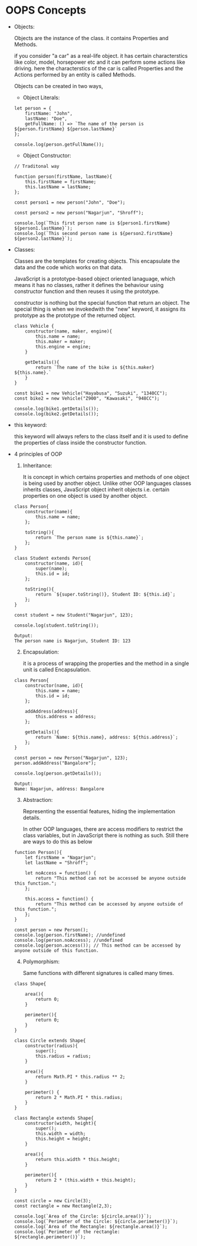 # OOPS Concepts

- Objects:
    
    Objects are the instance of the class. it contains Properties and Methods.

    if you consider "a car" as a real-life object. it has certain characterstics like color, model, horsepower etc and it can perform some actions like driving.
    here the characterstics of the car is called Properties and the Actions performed by an entity is called Methods.

    Objects can be created in two ways,
    - Object Literals:

    ```
    let person = {
        firstName: "John",
        lastName: "Doe",
        getFullName: () => `The name of the person is ${person.firstName} ${person.lastName}`
    };

    console.log(person.getFullName());

    ```
    - Object Constructor:

    ```
    // Traditonal way

    function person(firstName, lastName){
        this.firstName = firstName;
        this.lastName = lastName;
    };

    const person1 = new person("John", "Doe");

    const person2 = new person("Nagarjun", "Shroff");

    console.log(`This first person name is ${person1.firstName} ${person1.lastName}`);
    console.log(`This second person name is ${person2.firstName} ${person2.lastName}`);

    ```
- Classes:

    Classes are the templates for creating objects. This encapsulate the data and the code which works on that data.

    JavaScript is a prototype-based object oriented lanaguage, which means it has no classes, rather it defines the behaviour using constructor function and then reuses it using the prototype.

    constructor is nothing but the special function that return an object. The special thing is when we invokedwith the "new" keyword, it assigns its prototype as the prototype of the returned object.

    ```
    class Vehicle {
        constructor(name, maker, engine){
            this.name = name;
            this.maker = maker;
            this.engine = engine;
        }

        getDetails(){
            return `The name of the bike is ${this.maker} ${this.name}.`
        }
    }

    const bike1 = new Vehicle("Hayabusa", "Suzuki", "1340CC");
    const bike2 = new Vehicle("Z900", "Kawasaki", "948CC");

    console.log(bike1.getDetails());
    console.log(bike2.getDetails());

    ```
- this keyword:

    this keyword will always refers to the class itself and it is used to define the properties of class inside the constructor function.


- 4 principles of OOP

    1. Inheritance:

        It is concept in which certains properties and methods of one object is being used by another object. Unlike other OOP languages classes inherits classes, JavaScript object inherit objects i.e. certain properties on one object is used by another object.

    ```
    class Person{
        constructor(name){
            this.name = name;
        };

        toString(){
            return `The person name is ${this.name}`;
        };
    }

    class Student extends Person{
        constructor(name, id){
            super(name);
            this.id = id;
        };

        toString(){
            return `${super.toString()}, Student ID: ${this.id}`;
        };
    }

    const student = new Student("Nagarjun", 123);

    console.log(student.toString());

    Output:
    The person name is Nagarjun, Student ID: 123

    ```

    2. Encapsulation:

        it is a process of wrapping the properties and the method in a single unit is called Encapsulation.

    ```
    class Person{
        constructor(name, id){
            this.name = name;
            this.id = id;
        };

        addAddress(address){
            this.address = address;
        };

        getDetails(){
            return `Name: ${this.name}, address: ${this.address}`;
        };
    }

    const person = new Person("Nagarjun", 123);
    person.addAddress("Bangalore");

    console.log(person.getDetails());

    Output:
    Name: Nagarjun, address: Bangalore

    ```

    3. Abstraction:

        Representing the essential features, hiding the implementation details.

        In other OOP languages, there are access modifiers to restrict the class variables, but in JavaScript there is nothing as such. Still there are ways to do this as below

    ```
    function Person(){
        let firstName = "Nagarjun";
        let lastName = "Shroff";

        let noAccess = function() {
            return "This method can not be accessed be anyone outside this function.";
        };

        this.access = function() {
            return "This method can be accessed by anyone outside of this function.";
        };
    }

    const person = new Person();
    console.log(person.firstName); //undefined
    console.log(person.noAccess); //undefined
    console.log(person.access()); // This method can be accessed by anyone outside of this function.

    ```
    4. Polymorphism:

        Same functions with different signatures is called many times.

    ```
    class Shape{

        area(){
            return 0;
        }

        perimeter(){
            return 0;
        }
    }

    class Circle extends Shape{
        constructor(radius){
            super();
            this.radius = radius;
        }

        area(){
            return Math.PI * this.radius ** 2;
        }

        perimeter() {
            return 2 * Math.PI * this.radius;
        }
    }

    class Rectangle extends Shape{
        constructor(width, height){
            super();
            this.width = width;
            this.height = height;
        }

        area(){
            return this.width * this.height;
        }

        perimeter(){
            return 2 * (this.width + this.height);
        }
    }

    const circle = new Circle(3);
    const rectangle = new Rectangle(2,3);

    console.log(`Area of the Circle: ${circle.area()}`);
    console.log(`Perimeter of the Circle: ${circle.perimeter()}`);
    console.log(`Area of the Rectangle: ${rectangle.area()}`);
    console.log(`Perimeter of the rectangle: ${rectangle.perimeter()}`);

    ```